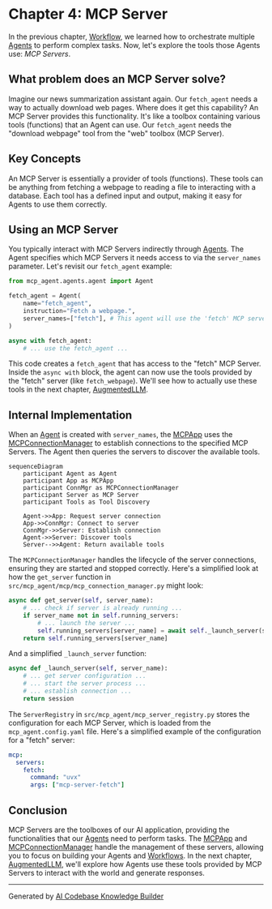 # Chapter 4: MCP Server

In the previous chapter, [Workflow](03_workflow.md), we learned how to orchestrate multiple [Agents](02_agent.md) to perform complex tasks.  Now, let's explore the tools those Agents use: *MCP Servers*.

## What problem does an MCP Server solve?

Imagine our news summarization assistant again.  Our `fetch_agent` needs a way to actually download web pages.  Where does it get this capability?  An MCP Server provides this functionality.  It's like a toolbox containing various tools (functions) that an Agent can use.  Our `fetch_agent` needs the "download webpage" tool from the "web" toolbox (MCP Server).

## Key Concepts

An MCP Server is essentially a provider of tools (functions).  These tools can be anything from fetching a webpage to reading a file to interacting with a database.  Each tool has a defined input and output, making it easy for Agents to use them correctly.

## Using an MCP Server

You typically interact with MCP Servers indirectly through [Agents](02_agent.md).  The Agent specifies which MCP Servers it needs access to via the `server_names` parameter.  Let's revisit our `fetch_agent` example:

```python
from mcp_agent.agents.agent import Agent

fetch_agent = Agent(
    name="fetch_agent",
    instruction="Fetch a webpage.",
    server_names=["fetch"], # This agent will use the 'fetch' MCP server
)

async with fetch_agent:
    # ... use the fetch_agent ...
```

This code creates a `fetch_agent` that has access to the "fetch" MCP Server.  Inside the `async with` block, the agent can now use the tools provided by the "fetch" server (like `fetch_webpage`).  We'll see how to actually use these tools in the next chapter, [AugmentedLLM](05_augmentedllm.md).

## Internal Implementation

When an [Agent](02_agent.md) is created with `server_names`, the [MCPApp](01_mcpapp.md) uses the [MCPConnectionManager](06_mcpconnectionmanager.md) to establish connections to the specified MCP Servers.  The Agent then queries the servers to discover the available tools.

```mermaid
sequenceDiagram
    participant Agent as Agent
    participant App as MCPApp
    participant ConnMgr as MCPConnectionManager
    participant Server as MCP Server
    participant Tools as Tool Discovery

    Agent->>App: Request server connection
    App->>ConnMgr: Connect to server
    ConnMgr->>Server: Establish connection
    Agent->>Server: Discover tools
    Server-->>Agent: Return available tools
```

The `MCPConnectionManager` handles the lifecycle of the server connections, ensuring they are started and stopped correctly.  Here's a simplified look at how the `get_server` function in `src/mcp_agent/mcp/mcp_connection_manager.py` might look:

```python
async def get_server(self, server_name):
    # ... check if server is already running ...
    if server_name not in self.running_servers:
        # ... launch the server ...
        self.running_servers[server_name] = await self._launch_server(server_name)
    return self.running_servers[server_name]
```

And a simplified `_launch_server` function:

```python
async def _launch_server(self, server_name):
    # ... get server configuration ...
    # ... start the server process ...
    # ... establish connection ...
    return session
```

The `ServerRegistry` in `src/mcp_agent/mcp_server_registry.py` stores the configuration for each MCP Server, which is loaded from the `mcp_agent.config.yaml` file.  Here's a simplified example of the configuration for a "fetch" server:

```yaml
mcp:
  servers:
    fetch:
      command: "uvx"
      args: ["mcp-server-fetch"]
```

## Conclusion

MCP Servers are the toolboxes of our AI application, providing the functionalities that our [Agents](02_agent.md) need to perform tasks.  The [MCPApp](01_mcpapp.md) and [MCPConnectionManager](06_mcpconnectionmanager.md) handle the management of these servers, allowing you to focus on building your Agents and [Workflows](03_workflow.md). In the next chapter, [AugmentedLLM](05_augmentedllm.md), we'll explore how Agents use these tools provided by MCP Servers to interact with the world and generate responses.


---

Generated by [AI Codebase Knowledge Builder](https://github.com/The-Pocket/Tutorial-Codebase-Knowledge)